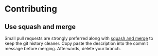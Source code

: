 # Contributing

## Use squash and merge

Small pull requests are strongly preferred along with [squash and merge] to keep the git history cleaner.
Copy paste the description into the commit message before merging. Afterwards, delete your branch.

[squash and merge]: https://github.com/blog/2141-squash-your-commits
